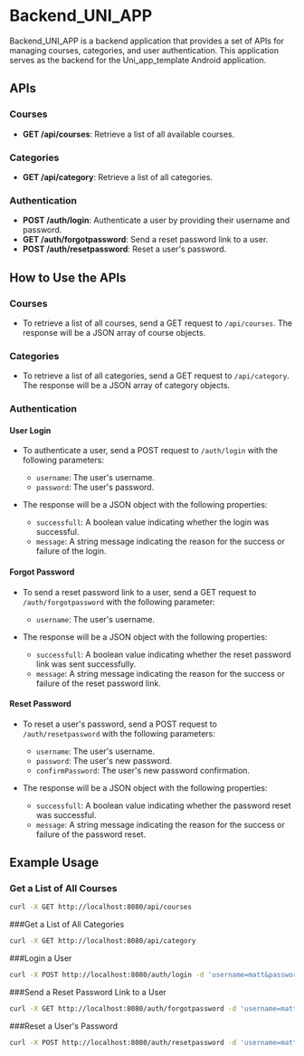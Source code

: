 # Backend_UNI_APP

Backend_UNI_APP is a backend application that provides a set of APIs for managing courses, categories, and user authentication. This application serves as the backend for the Uni_app_template Android application.

## APIs

### Courses
- **GET /api/courses**: Retrieve a list of all available courses.

### Categories
- **GET /api/category**: Retrieve a list of all categories.

### Authentication
- **POST /auth/login**: Authenticate a user by providing their username and password.
- **GET /auth/forgotpassword**: Send a reset password link to a user.
- **POST /auth/resetpassword**: Reset a user's password.

## How to Use the APIs

### Courses
- To retrieve a list of all courses, send a GET request to `/api/courses`. The response will be a JSON array of course objects.

### Categories
- To retrieve a list of all categories, send a GET request to `/api/category`. The response will be a JSON array of category objects.

### Authentication

#### User Login
- To authenticate a user, send a POST request to `/auth/login` with the following parameters:
  - `username`: The user's username.
  - `password`: The user's password.

- The response will be a JSON object with the following properties:
  - `successfull`: A boolean value indicating whether the login was successful.
  - `message`: A string message indicating the reason for the success or failure of the login.

#### Forgot Password
- To send a reset password link to a user, send a GET request to `/auth/forgotpassword` with the following parameter:
  - `username`: The user's username.

- The response will be a JSON object with the following properties:
  - `successfull`: A boolean value indicating whether the reset password link was sent successfully.
  - `message`: A string message indicating the reason for the success or failure of the reset password link.

#### Reset Password
- To reset a user's password, send a POST request to `/auth/resetpassword` with the following parameters:
  - `username`: The user's username.
  - `password`: The user's new password.
  - `confirmPassword`: The user's new password confirmation.

- The response will be a JSON object with the following properties:
  - `successfull`: A boolean value indicating whether the password reset was successful.
  - `message`: A string message indicating the reason for the success or failure of the password reset.

## Example Usage

### Get a List of All Courses

```bash
curl -X GET http://localhost:8080/api/courses
```

###Get a List of All Categories
```bash
curl -X GET http://localhost:8080/api/category
```

###Login a User
```bash
curl -X POST http://localhost:8080/auth/login -d 'username=matt&password=1234'
```

###Send a Reset Password Link to a User
```bash
curl -X GET http://localhost:8080/auth/forgotpassword -d 'username=matt'
```

###Reset a User's Password
```bash
curl -X POST http://localhost:8080/auth/resetpassword -d 'username=matt&password=newpassword&confirmPassword=newpassword'
```
